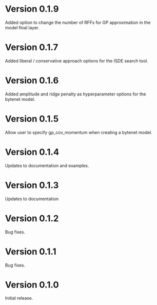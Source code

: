 # Version 0.1.9
Added option to change the number of RFFs for
GP approximation in the model final layer.

# Version 0.1.7
Added liberal / conservative approach options for
the ISDE search tool.

# Version 0.1.6
Added amplitude and ridge penalty as hyperparameter
options for the bytenet model.

# Version 0.1.5
Allow user to specify gp_cov_momentum when
creating a bytenet model.

# Version 0.1.4
Updates to documentation and
examples.

# Version 0.1.3
Updates to documentation

# Version 0.1.2
Bug fixes.

# Version 0.1.1
Bug fixes.

# Version 0.1.0
Initial release.

